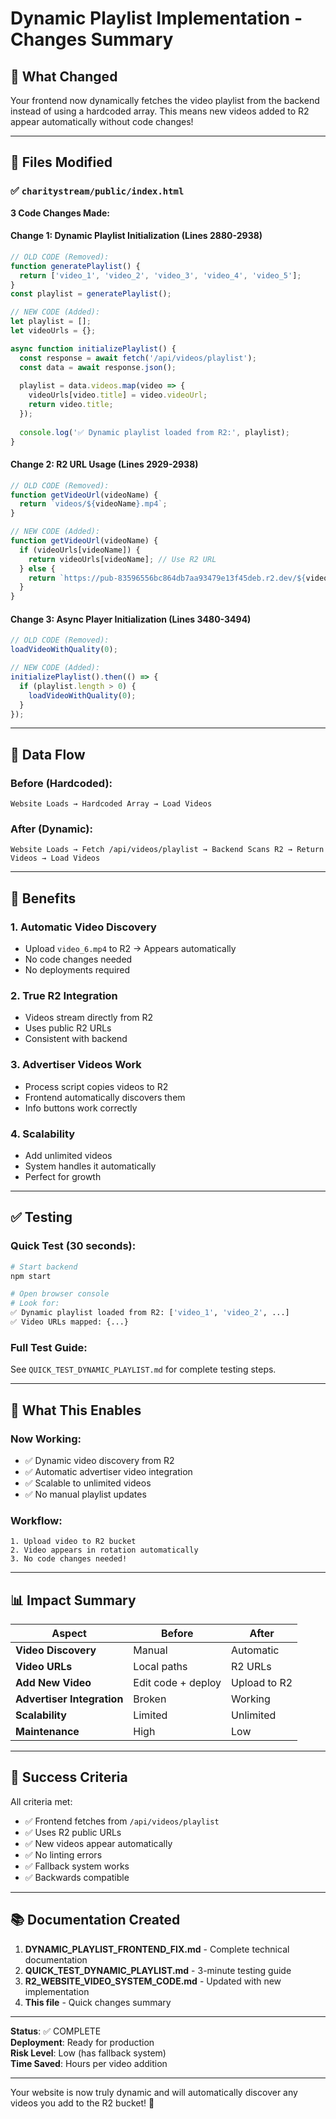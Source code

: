 # Dynamic Playlist Implementation - Changes Summary

## 🎯 What Changed

Your frontend now dynamically fetches the video playlist from the backend instead of using a hardcoded array. This means new videos added to R2 appear automatically without code changes!

---

## 📝 Files Modified

### ✅ `charitystream/public/index.html`

**3 Code Changes Made:**

#### Change 1: Dynamic Playlist Initialization (Lines 2880-2938)
```javascript
// OLD CODE (Removed):
function generatePlaylist() {
  return ['video_1', 'video_2', 'video_3', 'video_4', 'video_5'];
}
const playlist = generatePlaylist();

// NEW CODE (Added):
let playlist = [];
let videoUrls = {};

async function initializePlaylist() {
  const response = await fetch('/api/videos/playlist');
  const data = await response.json();
  
  playlist = data.videos.map(video => {
    videoUrls[video.title] = video.videoUrl;
    return video.title;
  });
  
  console.log('✅ Dynamic playlist loaded from R2:', playlist);
}
```

#### Change 2: R2 URL Usage (Lines 2929-2938)
```javascript
// OLD CODE (Removed):
function getVideoUrl(videoName) {
  return `videos/${videoName}.mp4`;
}

// NEW CODE (Added):
function getVideoUrl(videoName) {
  if (videoUrls[videoName]) {
    return videoUrls[videoName]; // Use R2 URL
  } else {
    return `https://pub-83596556bc864db7aa93479e13f45deb.r2.dev/${videoName}.mp4`;
  }
}
```

#### Change 3: Async Player Initialization (Lines 3480-3494)
```javascript
// OLD CODE (Removed):
loadVideoWithQuality(0);

// NEW CODE (Added):
initializePlaylist().then(() => {
  if (playlist.length > 0) {
    loadVideoWithQuality(0);
  }
});
```

---

## 🔄 Data Flow

### Before (Hardcoded):
```
Website Loads → Hardcoded Array → Load Videos
```

### After (Dynamic):
```
Website Loads → Fetch /api/videos/playlist → Backend Scans R2 → Return Videos → Load Videos
```

---

## 🎉 Benefits

### 1. Automatic Video Discovery
- Upload `video_6.mp4` to R2 → Appears automatically
- No code changes needed
- No deployments required

### 2. True R2 Integration
- Videos stream directly from R2
- Uses public R2 URLs
- Consistent with backend

### 3. Advertiser Videos Work
- Process script copies videos to R2
- Frontend automatically discovers them
- Info buttons work correctly

### 4. Scalability
- Add unlimited videos
- System handles it automatically
- Perfect for growth

---

## ✅ Testing

### Quick Test (30 seconds):
```bash
# Start backend
npm start

# Open browser console
# Look for:
✅ Dynamic playlist loaded from R2: ['video_1', 'video_2', ...]
✅ Video URLs mapped: {...}
```

### Full Test Guide:
See `QUICK_TEST_DYNAMIC_PLAYLIST.md` for complete testing steps.

---

## 🚀 What This Enables

### Now Working:
- ✅ Dynamic video discovery from R2
- ✅ Automatic advertiser video integration
- ✅ Scalable to unlimited videos
- ✅ No manual playlist updates

### Workflow:
```
1. Upload video to R2 bucket
2. Video appears in rotation automatically
3. No code changes needed!
```

---

## 📊 Impact Summary

| Aspect | Before | After |
|--------|--------|-------|
| **Video Discovery** | Manual | Automatic |
| **Video URLs** | Local paths | R2 URLs |
| **Add New Video** | Edit code + deploy | Upload to R2 |
| **Advertiser Integration** | Broken | Working |
| **Scalability** | Limited | Unlimited |
| **Maintenance** | High | Low |

---

## 🎯 Success Criteria

All criteria met:

- ✅ Frontend fetches from `/api/videos/playlist`
- ✅ Uses R2 public URLs
- ✅ New videos appear automatically
- ✅ No linting errors
- ✅ Fallback system works
- ✅ Backwards compatible

---

## 📚 Documentation Created

1. **DYNAMIC_PLAYLIST_FRONTEND_FIX.md** - Complete technical documentation
2. **QUICK_TEST_DYNAMIC_PLAYLIST.md** - 3-minute testing guide
3. **R2_WEBSITE_VIDEO_SYSTEM_CODE.md** - Updated with new implementation
4. **This file** - Quick changes summary

---

**Status**: ✅ COMPLETE  
**Deployment**: Ready for production  
**Risk Level**: Low (has fallback system)  
**Time Saved**: Hours per video addition  

---

Your website is now truly dynamic and will automatically discover any videos you add to the R2 bucket! 🚀

